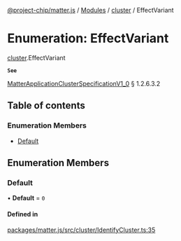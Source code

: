 [@project-chip/matter.js](../README.md) / [Modules](../modules.md) / [cluster](../modules/cluster.md) / EffectVariant

# Enumeration: EffectVariant

[cluster](../modules/cluster.md).EffectVariant

**`See`**

[MatterApplicationClusterSpecificationV1_0](../interfaces/spec.MatterApplicationClusterSpecificationV1_0.md) § 1.2.6.3.2

## Table of contents

### Enumeration Members

- [Default](cluster.EffectVariant.md#default)

## Enumeration Members

### Default

• **Default** = ``0``

#### Defined in

[packages/matter.js/src/cluster/IdentifyCluster.ts:35](https://github.com/project-chip/matter.js/blob/5bdbf8d/packages/matter.js/src/cluster/IdentifyCluster.ts#L35)
